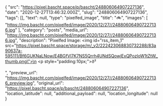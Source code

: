 {
  "src": "https://pixel.bascht.space/p/bascht/248806064907227136",
  "date": "2020-12-27T13:46:32.000Z",
  "slug": "248806064907227136",
  "tags": [],
  "text": null,
  "type": "pixelfed_image",
  "title": "🚲",
  "images": [
    "https://img.bascht.com/pixelfed/image/2020/12/27//248806064907227136.jpg"
  ],
  "category": "posts",
  "media_url": "https://img.bascht.com/pixelfed/image/2020/12/27//248806064907227136.jpg",
  "description": "Pixelfed Image: <img id=\"rss_item_1\" src=\"https://pixel.bascht.space/storage/m/_v2/222423068830732288/83a90637a-595111/Bf6GUKNaLNow/E4BGfVl7K7NS5Qrrh4UNdSQowjExQPozloW1tZtW_thumb.png\">\n            <p style=\"padding:10px;\">ð²</p>",
  "preview_url": "https://img.bascht.com/pixelfed/image/2020/12/27//248806064907227136_preview.jpg",
  "original_url": "https://pixel.bascht.space/p/bascht/248806064907227136",
  "location_latitude": null,
  "additional_payload": null,
  "location_longitude": null
}